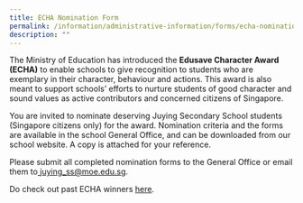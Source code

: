 ```yaml
---
title: ECHA Nomination Form
permalink: /information/administrative-information/forms/echa-nomination-form/
description: ""
---
```

<p>The Ministry of Education has introduced the&nbsp;<strong>Edusave Character Award (ECHA)</strong> to enable schools to give recognition to students who are exemplary in their character, behaviour and actions. This award is also meant to support schools’ efforts to nurture students of good character and sound values as active contributors and concerned citizens of Singapore.</p>
<p>You are invited to nominate deserving Juying Secondary School students (Singapore citizens only) for the award. Nomination criteria and the forms are available in the school General Office, and can be downloaded from our school website. A copy is attached for your reference.</p>
<p>Please submit all completed nomination forms to the General Office or email them to<u>&nbsp;<a rel="noopener" href="mailto:juying_ss@moe.edu.sg">juying_ss@moe.edu.sg</a></u>.</p>
<p>Do check out past ECHA winners <a rel="noopener" href="/achievements/echa">here</a>.</p>